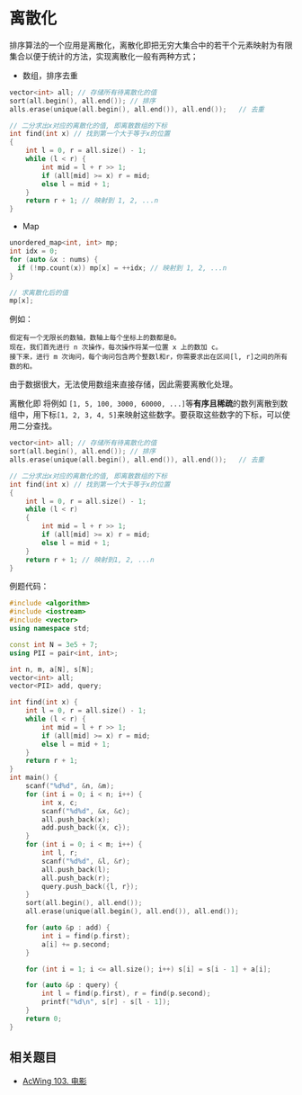 # 离散化

排序算法的一个应用是离散化，离散化即把无穷大集合中的若干个元素映射为有限集合以便于统计的方法，实现离散化一般有两种方式；

- 数组，排序去重

```cpp
vector<int> all; // 存储所有待离散化的值
sort(all.begin(), all.end()); // 排序
alls.erase(unique(all.begin(), all.end()), all.end());   // 去重

// 二分求出x对应的离散化的值, 即离散数组的下标
int find(int x) // 找到第一个大于等于x的位置
{
    int l = 0, r = all.size() - 1;
    while (l < r) {
        int mid = l + r >> 1;
        if (all[mid] >= x) r = mid;
        else l = mid + 1;
    }
    return r + 1; // 映射到 1, 2, ...n
}
```

- Map

```cpp
unordered_map<int, int> mp;
int idx = 0;
for (auto &x : nums) {
  if (!mp.count(x)) mp[x] = ++idx; // 映射到 1, 2, ...n
}

// 求离散化后的值
mp[x];
```

例如：

```text
假定有一个无限长的数轴，数轴上每个坐标上的数都是0。
现在，我们首先进行 n 次操作，每次操作将某一位置 x 上的数加 c。
接下来，进行 m 次询问，每个询问包含两个整数l和r，你需要求出在区间[l, r]之间的所有数的和。
```

由于数据很大，无法使用数组来直接存储，因此需要离散化处理。

离散化即 将例如 `[1, 5, 100, 3000, 60000, ...]`等**有序且稀疏**的数列离散到数组中，用下标`[1, 2, 3, 4, 5]`来映射这些数字。要获取这些数字的下标，可以使用二分查找。

```cpp
vector<int> all; // 存储所有待离散化的值
sort(all.begin(), all.end()); // 排序
alls.erase(unique(all.begin(), all.end()), all.end());   // 去重

// 二分求出x对应的离散化的值, 即离散数组的下标
int find(int x) // 找到第一个大于等于x的位置
{
    int l = 0, r = all.size() - 1;
    while (l < r)
    {
        int mid = l + r >> 1;
        if (all[mid] >= x) r = mid;
        else l = mid + 1;
    }
    return r + 1; // 映射到1, 2, ...n
}
```

例题代码：

```cpp
#include <algorithm>
#include <iostream>
#include <vector>
using namespace std;

const int N = 3e5 + 7;
using PII = pair<int, int>;

int n, m, a[N], s[N];
vector<int> all;
vector<PII> add, query;

int find(int x) {
    int l = 0, r = all.size() - 1;
    while (l < r) {
        int mid = l + r >> 1;
        if (all[mid] >= x) r = mid;
        else l = mid + 1;
    }
    return r + 1;
}
int main() {
    scanf("%d%d", &n, &m);
    for (int i = 0; i < n; i++) {
        int x, c;
        scanf("%d%d", &x, &c);
        all.push_back(x);
        add.push_back({x, c});
    }
    for (int i = 0; i < m; i++) {
        int l, r;
        scanf("%d%d", &l, &r);
        all.push_back(l);
        all.push_back(r);
        query.push_back({l, r});
    }
    sort(all.begin(), all.end());
    all.erase(unique(all.begin(), all.end()), all.end());

    for (auto &p : add) {
        int i = find(p.first);
        a[i] += p.second;
    }

    for (int i = 1; i <= all.size(); i++) s[i] = s[i - 1] + a[i];

    for (auto &p : query) {
        int l = find(p.first), r = find(p.second);
        printf("%d\n", s[r] - s[l - 1]);
    }
    return 0;
}
```

## 相关题目

- [AcWing 103. 电影](https://www.acwing.com/problem/content/description/105/)

